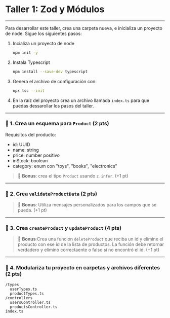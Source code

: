 # Taller 1: Zod y Módulos
---

Para desarrollar este taller, crea una carpeta nueva, e inicializa un proyecto de node. Sigue los siguientes pasos:
1. Incializa un proyecto de node
    ```bash
    npm init -y
    ```
2. Instala Typescript
    ```bash
    npm install --save-dev typescript
    ```
3. Genera el archivo de configuración con:
    ```bash
    npx tsc --init
    ```
4. En la raíz del proyecto crea un archivo llamada `index.ts` para que puedas dessarollar los pasos del taller.
   
---

### 🧩 1. Crea un esquema para `Product` (2 pts)

Requisitos del producto:

* id: UUID
* name: string
* price: number positivo
* inStock: boolean
* category: enum con "toys", "books", "electronics"

> 🎯 **Bonus**: crea el tipo `Product` usando `z.infer`. (+1 pt)

---


### 🧩 2. Crea `validateProductData` (2 pts)

> 🎯 **Bonus**: Utiliza mensajes personalizados para los campos que se pueda. (+1 pt)

---


### 🧩 3. Crea `createProduct` y `updateProduct` (4 pts)

> 🎯 **Bonus**:Crea una función `deleteProduct` que reciba un id y elimine el producto con ese id de la lista de productos. La función debe retornar verdadero y eliminó correctaente o falso si no encontró el id. (+1 pt)

---


### 🧩 4. Modulariza tu proyecto en carpetas y archivos diferentes (2 pts)
```
/types
  userTypes.ts
  productTypes.ts
/controllers
  usersController.ts
  productsController.ts
index.ts
```
